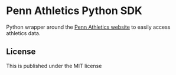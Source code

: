 # Penn Athletics Python SDK

Python wrapper around the [Penn Athletics website](www.pennathletics.com) to easily access athletics data.

## License

This is published under the MIT license
